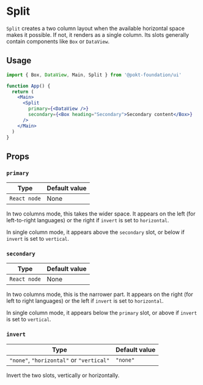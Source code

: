 # Split

`Split` creates a two column layout when the available horizontal space makes it possible. If not, it renders as a single column. Its slots generally contain components like `Box` or `DataView`.

## Usage

```jsx
import { Box, DataView, Main, Split } from '@pokt-foundation/ui'

function App() {
  return (
    <Main>
      <Split
        primary={<DataView />}
        secondary={<Box heading="Secondary">Secondary content</Box>}
      />
    </Main>
  )
}
```

## Props

### `primary`

| Type         | Default value |
| ------------ | ------------- |
| `React node` | None          |

In two columns mode, this takes the wider space. It appears on the left (for left-to-right languages) or the right if `invert` is set to `horizontal`.

In single column mode, it appears above the `secondary` slot, or below if `invert` is set to `vertical`.

### `secondary`

| Type         | Default value |
| ------------ | ------------- |
| `React node` | None          |

In two columns mode, this is the narrower part. It appears on the right (for left to right languages) or the left if `invert` is set to `horizontal`.

In single column mode, it appears below the `primary` slot, or above if `invert` is set to `vertical`.

### `invert`

| Type                                     | Default value |
| ---------------------------------------- | ------------- |
| `"none"`, `"horizontal"` or `"vertical"` | `"none"`      |

Invert the two slots, vertically or horizontally.
